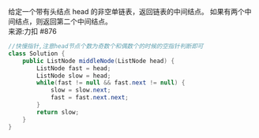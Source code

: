 给定一个带有头结点 head 的非空单链表，返回链表的中间结点。
如果有两个中间结点，则返回第二个中间结点。  
来源:力扣 #876  
```java
//快慢指针,注意head节点个数为奇数个和偶数个的时候的空指针判断即可
class Solution {
    public ListNode middleNode(ListNode head) {
        ListNode fast = head;
        ListNode slow = head;
        while(fast != null && fast.next != null) {
            slow = slow.next;
            fast = fast.next.next;
        }
        return slow;
    }
}
```
